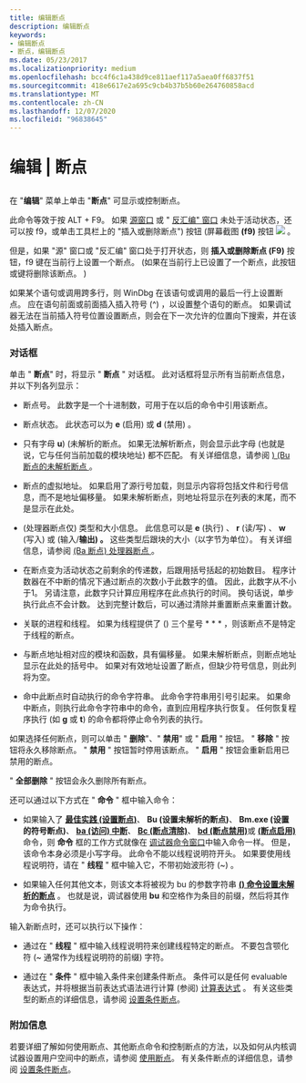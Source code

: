 ```yaml
---
title: 编辑断点
description: 编辑断点
keywords:
- 编辑断点
- 断点，编辑断点
ms.date: 05/23/2017
ms.localizationpriority: medium
ms.openlocfilehash: bcc4f6c1a438d9ce811aef117a5aea0ff6837f51
ms.sourcegitcommit: 418e6617e2a695c9cb4b37b5b60e264760858acd
ms.translationtype: MT
ms.contentlocale: zh-CN
ms.lasthandoff: 12/07/2020
ms.locfileid: "96838645"
---
```

# <a name="edit--breakpoints"></a>编辑 | 断点


## <span id="ddk_edit_breakpoints_dbg"></span><span id="DDK_EDIT_BREAKPOINTS_DBG"></span>


在 "**编辑**" 菜单上单击 "**断点**" 可显示或控制断点。

此命令等效于按 ALT + F9。 如果 [源窗口](source-window.md) 或 " [反汇编" 窗口](disassembly-window.md) 未处于活动状态，还可以按 f9，或单击工具栏上的 "插入或删除断点") 按钮 (屏幕截图 **(f9)** 按钮 ![ ](images/tbbp.png) 。

但是，如果 "源" 窗口或 "反汇编" 窗口处于打开状态，则 **插入或删除断点 (F9)** 按钮，f9 键在当前行上设置一个断点。  (如果在当前行上已设置了一个断点，此按钮或键将删除该断点。 ) 

如果某个语句或调用跨多行，则 WinDbg 在该语句或调用的最后一行上设置断点。 应在语句前面或前面插入插入符号 (^) ，以设置整个语句的断点。 如果调试器无法在当前插入符号位置设置断点，则会在下一次允许的位置向下搜索，并在该处插入断点。

### <a name="span-iddialog_boxspanspan-iddialog_boxspandialog-box"></a><span id="dialog_box"></span><span id="DIALOG_BOX"></span>对话框

单击 " **断点**" 时，将显示 " **断点** " 对话框。 此对话框将显示所有当前断点信息，并以下列各列显示：

-   断点号。 此数字是一个十进制数，可用于在以后的命令中引用该断点。

-   断点状态。 此状态可以为 **e** (启用) 或 **d** (禁用) 。

-   只有字母 **u**)  (未解析的断点。 如果无法解析断点，则会显示此字母 (也就是说，它与任何当前加载的模块地址) 都不匹配。 有关详细信息，请参阅 [)  (Bu 断点的未解析断点 ](unresolved-breakpoints---bu-breakpoints-.md)。

-   断点的虚拟地址。 如果启用了源行号加载，则显示内容将包括文件和行号信息，而不是地址偏移量。 如果未解析断点，则地址将显示在列表的末尾，而不是显示在此处。

-    (处理器断点仅) 类型和大小信息。 此信息可以是 **e** (执行) 、 **r** (读/写) 、 **w** (写入) 或 (输入/**输出) 。** 这些类型后跟块的大小（以字节为单位）。 有关详细信息，请参阅 [ (Ba 断点) 处理器断点 ](processor-breakpoints---ba-breakpoints-.md)。

-   在断点变为活动状态之前剩余的传递数，后跟用括号括起的初始数目。 程序计数器在不中断的情况下通过断点的次数小于此数字的值。 因此，此数字从不小于1。 另请注意，此数字只计算应用程序在此点执行的时间。 换句话说，单步执行此点不会计数。 达到完整计数后，可以通过清除并重置断点来重置计数。

-   关联的进程和线程。 如果为线程提供了 () 三个星号 \* \* \* ，则该断点不是特定于线程的断点。

-   与断点地址相对应的模块和函数，具有偏移量。 如果未解析断点，则断点地址显示在此处的括号中。 如果对有效地址设置了断点，但缺少符号信息，则此列将为空。

-   命中此断点时自动执行的命令字符串。 此命令字符串用引号引起来。 如果命中断点，则执行此命令字符串中的命令，直到应用程序执行恢复。 任何恢复程序执行 (如 **g** 或 **t**) 的命令都将停止命令列表的执行。

如果选择任何断点，则可以单击 " **删除**"、" **禁用**" 或 " **启用** " 按钮。 " **移除** " 按钮将永久移除断点。 " **禁用** " 按钮暂时停用该断点。 " **启用** " 按钮会重新启用已禁用的断点。

" **全部删除** " 按钮会永久删除所有断点。

还可以通过以下方式在 " **命令** " 框中输入命令：

-   如果输入了 [**最佳实践 (设置断点)**](bp--bu--bm--set-breakpoint-.md)、 **Bu (设置未解析的断点)**、 **Bm.exe (设置的符号断点)**、 [**ba (访问) 中断**](ba--break-on-access-.md)、 [**Bc (断点清除)**](bc--breakpoint-clear-.md)、 [**bd (断点禁用)**](bd--breakpoint-disable-.md)或 [**(断点启用)**](be--breakpoint-enable-.md) 命令，则 **命令** 框的工作方式就像在 [调试器命令窗口](debugger-command-window.md)中输入命令一样。 但是，该命令本身必须是小写字母。 此命令不能以线程说明符开头。 如果要使用线程说明符，请在 " **线程** " 框中输入它，不带初始波形符 (~) 。

-   如果输入任何其他文本，则该文本将被视为 bu 的参数字符串 [**() 命令设置未解析的断点**](bp--bu--bm--set-breakpoint-.md) 。 也就是说，调试器使用 **bu** 和空格作为条目的前缀，然后将其作为命令执行。

输入新断点时，还可以执行以下操作：

-   通过在 " **线程** " 框中输入线程说明符来创建线程特定的断点。 不要包含颚化符 (~ 通常作为线程说明符的前缀) 字符。

-   通过在 " **条件** " 框中输入条件来创建条件断点。 条件可以是任何 evaluable 表达式，并将根据当前表达式语法进行计算 (参阅) [计算表达式](evaluating-expressions.md) 。 有关这些类型的断点的详细信息，请参阅 [设置条件断点](setting-a-conditional-breakpoint.md)。

### <a name="span-idadditional_informationspanspan-idadditional_informationspanadditional-information"></a><span id="additional_information"></span><span id="ADDITIONAL_INFORMATION"></span>附加信息

若要详细了解如何使用断点、其他断点命令和控制断点的方法，以及如何从内核调试器设置用户空间中的断点，请参阅 [使用断点](using-breakpoints.md)。 有关条件断点的详细信息，请参阅 [设置条件断点](setting-a-conditional-breakpoint.md)。

 

 





